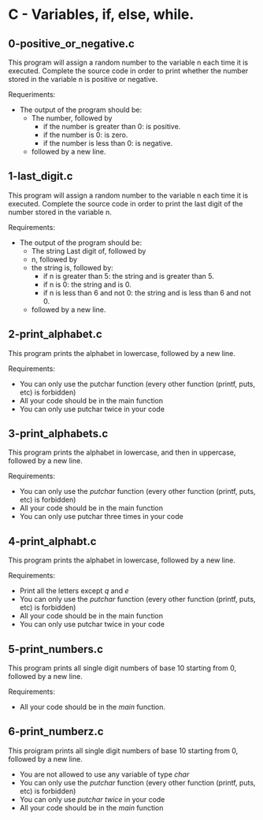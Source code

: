 # C - Variables, if, else, while.

## 0-positive_or_negative.c

This program will assign a random number to the variable n each time it is executed. Complete the source code in order to print whether the number stored in the variable n is positive or negative.

Requeriments:

- The output of the program should be:
  - The number, followed by
    - if the number is greater than 0: is positive.
    - if the number is 0: is zero.
    - if the number is less than 0: is negative.
  - followed by a new line.

## 1-last_digit.c

This program will assign a random number to the variable n each time it is executed. Complete the source code in order to print the last digit of the number stored in the variable n.

Requirements:

- The output of the program should be:
  - The string Last digit of, followed by
  - n, followed by
  - the string is, followed by:
    - if n is greater than 5: the string and is greater than 5.
    - if n is 0: the string and is 0.
    - if n is less than 6 and not 0: the string and is less than 6 and not 0.
  - followed by a new line.

## 2-print_alphabet.c

This program prints the alphabet in lowercase, followed by a new line.

Requirements:

- You can only use the putchar function (every other function (printf, puts, etc) is forbidden)
- All your code should be in the main function
- You can only use putchar twice in your code

## 3-print_alphabets.c

This program prints the alphabet in lowercase, and then in uppercase, followed by a new line.

Requirements:

- You can only use the *putchar* function (every other function (printf, puts, etc) is forbidden)
- All your code should be in the main function
- You can only use putchar three times in your code

## 4-print_alphabt.c

This program prints the alphabet in lowercase, followed by a new line.

Requirements:

- Print all the letters except *q* and *e*
- You can only use the *putchar* function (every other function (printf, puts, etc) is forbidden)
- All your code should be in the main function
- You can only use putchar twice in your code

## 5-print_numbers.c

This program prints all single digit numbers of base 10 starting from 0, followed by a new line.

Requirements:

- All your code should be in the *main* function.

## 6-print_numberz.c

This proigram prints all single digit numbers of base 10 starting from 0, followed by a new line.

- You are not allowed to use any variable of type *char*
- You can only use the *putchar* function (every other function (printf, puts, etc) is forbidden)
- You can only use *putchar twice* in your code
- All your code should be in the *main* function

